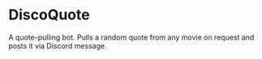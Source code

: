# DiscoQuote
A quote-pulling bot. Pulls a random quote from any movie on request and posts it via Discord message. 
